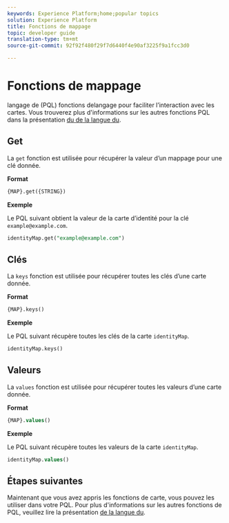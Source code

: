 ```yaml
---
keywords: Experience Platform;home;popular topics
solution: Experience Platform
title: Fonctions de mappage
topic: developer guide
translation-type: tm+mt
source-git-commit: 92f92f480f29f7d6440f4e90af3225f9a1fcc3d0

---
```



# Fonctions de mappage

 langage  de (PQL)  fonctions delangage pour faciliter l’interaction avec les cartes. Vous trouverez plus d&#39;informations sur les autres fonctions PQL dans la présentation [du de la langue  du](./overview.md).

## Get

La `get` fonction est utilisée pour récupérer la valeur d’un mappage pour une clé donnée.

**Format**

```sql
{MAP}.get({STRING})
```

**Exemple**

Le PQL suivant obtient la valeur de la carte d’identité pour la clé `example@example.com`.

```sql
identityMap.get("example@example.com")
```

## Clés

La `keys` fonction est utilisée pour récupérer toutes les clés d’une carte donnée.

**Format**

```sql
{MAP}.keys()
```

**Exemple**

Le PQL suivant récupère toutes les clés de la carte `identityMap`.

```sql
identityMap.keys()
```

## Valeurs

La `values` fonction est utilisée pour récupérer toutes les valeurs d’une carte donnée.

**Format**

```sql
{MAP}.values()
```

**Exemple**

Le PQL suivant récupère toutes les valeurs de la carte `identityMap`.

```sql
identityMap.values()
```

## Étapes suivantes

Maintenant que vous avez appris les fonctions de carte, vous pouvez les utiliser dans votre  PQL. Pour plus d&#39;informations sur les autres fonctions de PQL, veuillez lire la présentation [de la langue du](./overview.md).
